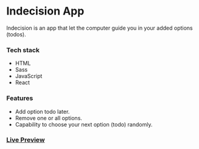 # Indecision App

Indecision is an app that let the computer guide you in your added options (todos).

### Tech stack

- HTML
- Sass
- JavaScript
- React


### **Features**

- Add option todo later.
- Remove one or all options.
- Capability to choose your next option (todo) randomly.


### [Live Preview](https://indecision-app-three.vercel.app)

